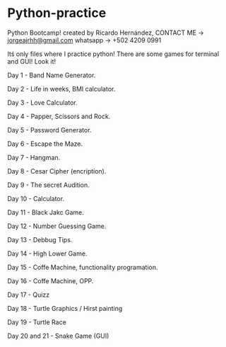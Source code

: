 # Python-practice
Python Bootcamp!
created by Ricardo Hernández,
CONTACT ME -> jorgeajrhh@gmail.com 
  whatsapp -> +502 4209 0991 

Itś only files where I practice python!
There are some games for terminal and GUI!
Look it!

Day 1  - Band Name Generator.

Day 2  - Life in weeks, BMI calculator.

Day 3  - Love Calculator.

Day 4  - Papper, Scissors and Rock.

Day 5  - Password Generator.

Day 6  - Escape the Maze.

Day 7  - Hangman.

Day 8  - Cesar Cipher (encription). 

Day 9  - The secret Audition.

Day 10 - Calculator.

Day 11 - Black Jakc Game.

Day 12 - Number Guessing Game.

Day 13 - Debbug Tips.

Day 14 - High Lower Game.

Day 15 - Coffe Machine, functionality programation.

Day 16 - Coffe Machine, OPP.

Day 17 - Quizz

Day 18 - Turtle Graphics / Hirst painting

Day 19 - Turtle Race

Day 20 and 21 - Snake Game (GUI)
